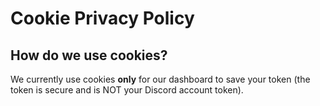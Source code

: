 # Cookie Privacy Policy

## How do we use cookies?
We currently use cookies **only** for our dashboard to save your token (the token is secure and is NOT your Discord account token).
